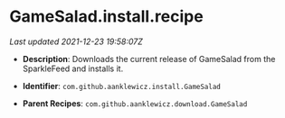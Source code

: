 # GameSalad.install.recipe

_Last updated 2021-12-23 19:58:07Z_

- **Description**: Downloads the current release of GameSalad from the SparkleFeed and installs it.

- **Identifier**: `com.github.aanklewicz.install.GameSalad`

- **Parent Recipes**: `com.github.aanklewicz.download.GameSalad`